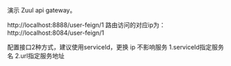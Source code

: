 
演示 Zuul api gateway。  

http://localhost:8888/user-feign/1  路由访问的对应ip为： http://localhost:8084/user-feign/1

配置接口2种方式，建议使用serviceId，更换 ip 不影响服务
1.serviceId指定服务名
2.url指定服务地址
